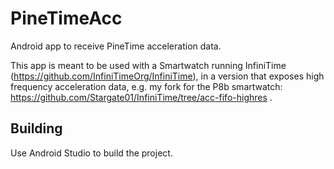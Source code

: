 # PineTimeAcc
Android app to receive PineTime acceleration data.

This app is meant to be used with a Smartwatch running InfiniTime (https://github.com/InfiniTimeOrg/InfiniTime), in a version that exposes high frequency acceleration data, e.g. my fork for the P8b smartwatch: https://github.com/Stargate01/InfiniTime/tree/acc-fifo-highres .

## Building

Use Android Studio to build the project.